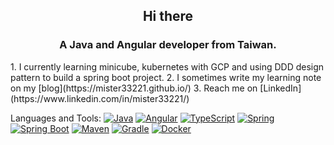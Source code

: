 <h2>
    <center>
        Hi there
    </center>
</h2>
<h3>
    <center>
        A Java and Angular developer from Taiwan.
    </center>
</h3>
1. I currently learning minicube, kubernetes with GCP and using DDD design pattern to build a spring boot project.
2. I sometimes write my learning note on my [blog](https://mister33221.github.io/)
3. Reach me on [LinkedIn](https://www.linkedin.com/in/mister33221/)

Languages and Tools:
[![Java](https://img.shields.io/badge/-Java-007396?style=flat-square&logo=java&logoColor=white)](https://www.java.com/)
[![Angular](https://img.shields.io/badge/-Angular-DD0031?style=flat-square&logo=angular&logoColor=white)](https://angular.io/)
[![TypeScript](https://img.shields.io/badge/-TypeScript-007ACC?style=flat-square&logo=typescript&logoColor=white)](https://www.typescriptlang.org/)
[![Spring](https://img.shields.io/badge/-Spring-6DB33F?style=flat-square&logo=spring&logoColor=white)](https://spring.io/)
[![Spring Boot](https://img.shields.io/badge/-Spring%20Boot-6DB33F?style=flat-square&logo=spring-boot&logoColor=white)](https://spring.io/projects/spring-boot)
[![Maven](https://img.shields.io/badge/-Maven-C71A36?style=flat-square&logo=apache-maven&logoColor=white)](https://maven.apache.org/)
[![Gradle](https://img.shields.io/badge/-Gradle-02303A?style=flat-square&logo=gradle&logoColor=white)](https://gradle.org/)
[![Docker](https://img.shields.io/badge/-Docker-2496ED?style=flat-square&logo=docker&logoColor=white)](https://www.docker.com/)
